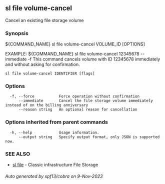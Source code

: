 ## sl file volume-cancel

Cancel an existing file storage volume

### Synopsis

${COMMAND_NAME} sl file volume-cancel VOLUME_ID [OPTIONS]

EXAMPLE:
   ${COMMAND_NAME} sl file volume-cancel 12345678 --immediate -f 
   This command cancels volume with ID 12345678 immediately and without asking for confirmation.

```
sl file volume-cancel IDENTIFIER [flags]
```

### Options

```
  -f, --force           Force operation without confirmation
      --immediate       Cancel the file storage volume immediately instead of on the billing anniversary
      --reason string   An optional reason for cancellation
```

### Options inherited from parent commands

```
  -h, --help            Usage information.
      --output string   Specify output format, only JSON is supported now.
```

### SEE ALSO

* [sl file](sl_file.md)	 - Classic infrastructure File Storage

###### Auto generated by spf13/cobra on 9-Nov-2023
